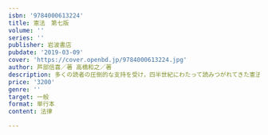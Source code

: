 ```yaml
---
isbn: '9784000613224'
title: 憲法　第七版
volume: ''
series: ''
publisher: 岩波書店
pubdate: '2019-03-09'
cover: 'https://cover.openbd.jp/9784000613224.jpg'
author: 芦部信喜／著 高橋和之／著
description: 多くの読者の圧倒的な支持を受け，四半世紀にわたって読みつがれてきた憲法教科書の定番を四年ぶりに改訂．
price: '3200'
genre: ''
target: 一般
format: 単行本
content: 法律

---
```

